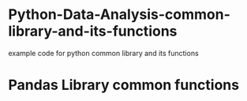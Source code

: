# Python-Data-Analysis-common-library-and-its-functions
example code for python common library and its functions
# Pandas Library common functions
